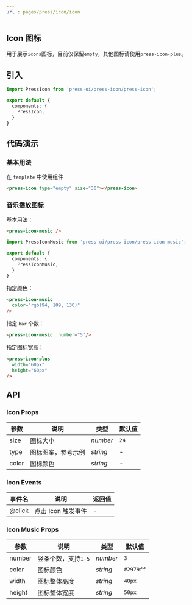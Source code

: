 ```yaml
---
url : pages/press/icon/icon
---
```


## Icon 图标

用于展示`icons`图标，目前仅保留`empty`，其他图标请使用`press-icon-plus`。

## 引入

```ts
import PressIcon from 'press-ui/press-icon/press-icon';

export default {
  components: {
    PressIcon,
  }
}
```

## 代码演示

### 基本用法

在 ``template`` 中使用组件

```html
<press-icon type="empty" size="30"></press-icon>
```

### 音乐播放图标

基本用法：

```html
<press-icon-music />
```

```ts
import PressIconMusic from 'press-ui/press-icon/press-icon-music';

export default {
  components: {
    PressIconMusic,
  }
}
```


指定颜色：

```html
<press-icon-music
  color="rgb(94, 109, 130)"
/>
```

指定 `bar` 个数：

```html
<press-icon-music :number="5"/>
```


指定图标宽高：

```html
<press-icon-plus 
  width="60px"
  height="60px"
/>
```



## API

### Icon Props

| 参数  | 说明               | 类型     | 默认值 |
| ----- | ------------------ | -------- | ------ |
| size  | 图标大小           | _number_ | `24`   |
| type  | 图标图案，参考示例 | _string_ | -      |
| color | 图标颜色           | _string_ | -      |

### Icon Events

| 事件名 | 说明               | 返回值 |
| ------ | ------------------ | ------ |
| @click | 点击 Icon 触发事件 | -      |


### Icon Music Props


| 参数   | 说明                | 类型     | 默认值    |
| ------ | ------------------- | -------- | --------- |
| number | 竖条个数，支持`1-5` | _number_ | `3`       |
| color  | 图标颜色            | _string_ | `#2979ff` |
| width  | 图标整体高度        | _string_ | `40px`    |
| height | 图标整体宽度        | _string_ | `50px`    |